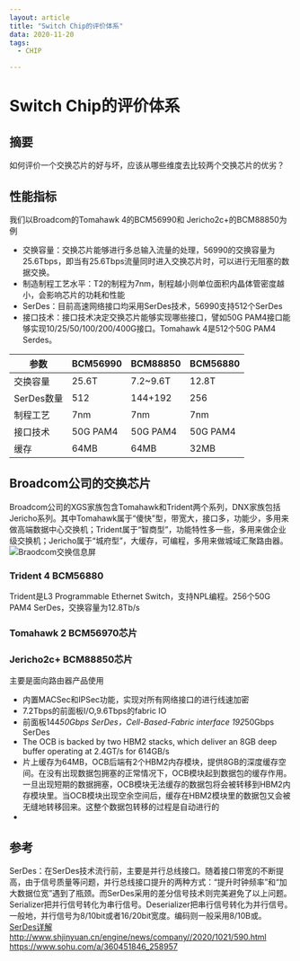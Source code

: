 ```yaml
---
layout: article
title: "Switch Chip的评价体系"
data: 2020-11-20
tags:
  - CHIP

---
```

# Switch Chip的评价体系
## 摘要
如何评价一个交换芯片的好与坏，应该从哪些维度去比较两个交换芯片的优劣？

## 性能指标
我们以Broadcom的Tomahawk 4的BCM56990和 Jericho2c+的BCM88850为例
- 交换容量：交换芯片能够进行多总输入流量的处理，56990的交换容量为25.6Tbps，即当有25.6Tbps流量同时进入交换芯片时，可以进行无阻塞的数据交换。
- 制造制程工艺水平：T2的制程为7nm，制程越小则单位面积内晶体管密度越小，会影响芯片的功耗和性能
- SerDes：目前高速网络接口均采用SerDes技术，56990支持512个SerDes
- 接口技术：接口技术决定交换芯片能够实现哪些接口，譬如50G PAM4接口能够实现10/25/50/100/200/400G接口。Tomahawk 4是512个50G PAM4 Serdes。

| 参数 | BCM56990 | BCM88850 | BCM56880 |
| --- | --- | --- | --- |
| 交换容量 | 25.6T | 7.2~9.6T | 12.8T |
| SerDes数量 | 512 | 144+192 | 256 |
| 制程工艺 | 7nm | 7nm | 7nm |
| 接口技术 | 50G PAM4 | 50G PAM4 | 50G PAM4 |
| 缓存 | 64MB | 64MB | 32MB |

## Broadcom公司的交换芯片
Broadcom公司的XGS家族包含Tomahawk和Trident两个系列，DNX家族包括Jericho系列。其中Tomahawk属于“傻快”型，带宽大，接口多，功能少，多用来做高端数据中心交换机；Trident属于“智商型”，功能特性多一些，多用来做企业级交换机；Jericho属于“城府型”，大缓存，可编程，多用来做城域汇聚路由器。  
![Braodcom交换信息屏](https://5b0988e595225.cdn.sohucs.com/images/20191215/007f87b9118c4a11ac3420e54d154020.jpeg)

### Trident 4 BCM56880
Trident是L3 Programmable Ethernet Switch，支持NPL编程。256个50G PAM4 SerDes，交换容量为12.8Tb/s

### Tomahawk 2 BCM56970芯片

### Jericho2c+ BCM88850芯片
主要是面向路由器产品使用
- 内置MACSec和IPSec功能，实现对所有网络接口的进行线速加密
- 7.2Tbps的前面板I/O,9.6Tbps的fabric IO
- 前面板144*50Gbps SerDes，Cell-Based-Fabric interface 192*50Gbps SerDes
- The OCB is backed by two HBM2 stacks, which deliver an 8GB deep buffer operating at 2.4GT/s for 614GB/s 
- 片上缓存为64MB，OCB后端有2个HBM2内存模块，提供8GB的深度缓存空间。在没有出现数据包拥塞的正常情况下，OCB模块起到数据包的缓存作用。一旦出现短期的数据拥塞，OCB模块无法缓存的数据包将会被转移到HBM2内存模块里。当OCB模块出现空余空间后，缓存在HBM2模块里的数据包又会被无缝地转移回来。这整个数据包转移的过程是自动进行的
- 

## 参考
SerDes：在SerDes技术流行前，主要是并行总线接口。随着接口带宽的不断提高，由于信号质量等问题，并行总线接口提升的两种方式：“提升时钟频率”和“加大数据位宽”遇到了瓶颈。而SerDes采用的差分信号技术则完美避免了以上问题。Serializer把并行信号转化为串行信号。Deserializer把串行信号转化为并行信号。一般地，并行信号为8/10bit或者16/20bit宽度。编码则一般采用8/10B或。[SerDes详解](http://xilinx.eetrend.com/files-eetrend-xilinx/forum/201709/11981-32468-serdeszhi_shi_xiang_jie_.pdf)    
http://www.shjinyuan.cn/engine/news/company//2020/1021/590.html  
https://www.sohu.com/a/360451846_258957